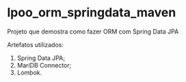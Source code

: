 # lpoo_orm_springdata_maven
Projeto que demostra como fazer ORM com Spring Data JPA

Artefatos utilizados:
1. Spring Data JPA;
2. MariDB Connector;
3. Lombok.

